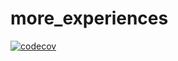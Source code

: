 # more_experiences

[![codecov](https://app.codecov.io/gh/IzabellaPavlova/CPP_homework_2/graph/badge.svg?token=0821e850-a1b2-4f44-950e-1ef23a4d3348)](https://app.codecov.io/gh/IzabellaPavlova/CPP_homework_2)
